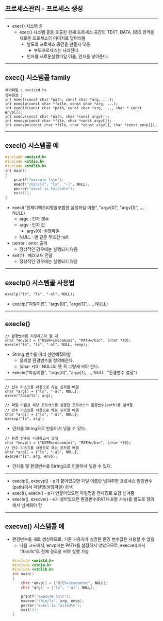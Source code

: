 ## 프로세스관리 - 프로세스 생성
---
* exec() 시스템 콜
    + exec() 시스템 콜을 호출한 현재 프로세스 공간의 TEXT, DATA, BSS 영역을 새로운 프로세스의 이미지로 덮어씌움
        - 별도의 프로세스 공간을 만들지 않음
            * 부모프로세스는 사라진다.
        - 인자를 새로운실행파일 이름, 인자를 넣어준다.

---
## exec() 시스템콜 family
```
헤더파일 : <unistd.h>
함수원형 :
int execl(const char *path, const char *arg, ...);
int execlp(const char *faile, const char *arg, ...);
int execle(const char *path, const char *arg, ..., char * const envp[]);
int execv(const char *path, char *const argv[]);
int execvp(const char *file, char *const argv[]);
int execvpe(const char *file, char *const argv[], char *const envp[]);
```

---
## execl() 시스템콜 예
```C
#include <unistd.h>
#include <stdio.h>
#include <stdlib.h>
int main()
{
    printf("execute ls\n");
    execl("/bin/ls", "ls", "-l", NULL);
    perror("execl is failed\n");
    exit(1);
}
```
* execl("전체디렉토리명을포함한 실행파일 이름", "argv[0]", "argv[1]", ..., NULL)
    + argc : 인자 갯수
    + argv : 인자 값
        - argv[0]: 실행파일
    + NULL : 맨 끝은 무조건 null
* perror : error 출력
    + 정상적인 경우에는 실행되지 않음
* exit(1) : 에러코드 전달
    + 정상적인 경우에는 실행되지 않음
---
## execlp() 시스템콜 사용법
```
execlp("ls", "ls", "-al", NULL);
```
* execlp("파일이름", "argv[0]", "argv[1]", ..., NULL)
---
## execle()
```
// 환경변수를 지정하고자 할 때
char *envp[] = {"USER=imsoomini", "PATH=/bin", (char *)0};
execle("ls", "ls", "-al", NULL, envp);
```
* String 변수를 미리 선언해줘야함
    + 정의할 환경변수를 정의해준다.
    + (char *)0 : NULL의 뜻 꼭 그렇게 써야 한다.
* execle("파일이름", "argv[0]", "argv[1], ..., NULL, "환경변수 설정")

---
```
// 인수 리스트를 내용으로 하는 문자열 배열
char *arg[] = {"ls", "-al", NULL};
execv("/bin/ls", arg);
```
```
// 파일 이름을 해당 프로세스를 실행한 프로세스의 환경변수(path)를 검색함
// 인수 리스트를 내용으로 하는 문자열 배열
char *arg[] = {"ls", "-al", NULL};
execvp("ls", arg);
```
* 인자를 String으로 만들어서 넣을 수 있다.
```
// 환경 변수를 지정하고자 할떄
char *envp[] = {"USER=imsoomini", "PATH=/bin", (char *)0};
// 인수 리스트를 내용으로 하는 문자열 배열
char *arg[] = {"ls", "-al", NULL};
execve("ls", arg, envp);
```
* 인자를 및 환경변수를 String으로 만들어서 넣을 수 있다.

---
* execlp(), execvp() - p가 붙어있으면 파일 이름만 넘겨주면 프로세스 환경변수(path)에서 파일명(실행파일) 검색
* execl(), execv() - p가 안붙어있으면 파일명을 전체경로 포함 넘겨줌
* execle(), execve() - e가 붙어있으면 환경변수(PATH 포함 가능)를 별도로 정의해서 넘겨줘야 함

---
## execve() 시스템콜 예
* 환경변수를 새로 생성하므로, 기존 가용자가 설정한 환경 변수값은 사용할 수 없음
    + 다음 코드에서, envp에는 PATH를 설정하지 않았으므로, execve()에서 "/bin/ls"로 전체 경로를 써야 실행 가능
    ```C
    #include <unistd.h>
    #include <stdio.h>
    #include <stdlib.h>
    int main()
    {
        char *envp[] = {"USER=imsoomini", NULL};
        char *arg[] = {"ls", "-al", NULL};

        printf("execute ls\n");
        execve("/bin/ls", arg, envp);
        perror("execl is failed\n");
        exit(1);
    }
    ```